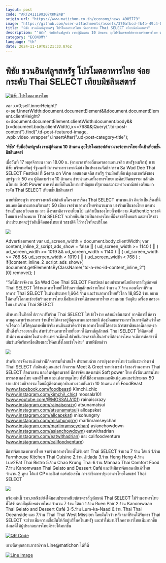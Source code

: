 ```yaml
---
layout: post
code: "ART2411190207XKMZ4B"
origin_url: "https://www.matichon.co.th/economy/news_4905779"
image: "https://github.com/user-attachments/assets/370afbcd-fb4b-49c4-8ddf-ffd74c8af053"
title: "พิชัย ชวนอินฟลูฯสหรัฐ โปรโมตอาหารไทย จ่อยกระดับ Thai SELECT เทียบมิชลินสตาร์"
description: "'พิชัย' จับมืออินฟลูฯดัง เจาะผู้ติดตาม 10 ล้านคน ลุยโปรโมตซอฟต์พาวเวอร์อาหารไทย ตั้งเป้าเทียบชั้นมิชลินสตาร์"
category: "ECONOMY"
language: "th"
date: 2024-11-19T02:21:33.876Z
---
```


# พิชัย ชวนอินฟลูฯสหรัฐ โปรโมตอาหารไทย จ่อยกระดับ Thai SELECT เทียบมิชลินสตาร์

[![](https://www.matichon.co.th/wp-content/uploads/2024/11/พิชัย-โปรโมตอาหารไทย.jpg "พิชัย-โปรโมตอาหารไทย")](https://www.matichon.co.th/wp-content/uploads/2024/11/พิชัย-โปรโมตอาหารไทย.jpg)

var x=0;self.innerHeight?x=self.innerWidth:document.documentElement&&document.documentElement.clientHeight?x=document.documentElement.clientWidth:document.body&&(x=document.body.clientWidth),x<=768&&jQuery(".td-post-content").find(".td-post-featured-image, .wpb\_video\_wrapper").insertAfter(".ud-post-category-title");

**‘พิชัย’ จับมืออินฟลูฯดัง เจาะผู้ติดตาม 10 ล้านคน ลุยโปรโมตซอฟต์พาวเวอร์อาหารไทย ตั้งเป้าเทียบชั้นมิชลินสตาร์**

เมื่อวันที่ 17 พฤศจิกายน เวลา 18.00 น. (ตามเวลาท้องถิ่นนครลอสแอนเจลิส สหรัฐอเมริกา) นายพิชัย นริพทะพันธุ์ รัฐมนตรีว่าการกระทรวงพาณิชย์ เป็นประธานจัดกิจกรรม Sa Wad Dee Thai SELECT Festival ที่ Serra on Vine ลอสแอนเจลิส สหรัฐ ร่วมมือกับอินฟลูเอนเซอร์ดังของสหรัฐกว่า 50 คน ผู้ติดตามร่วม 10 ล้านคน ช่วยนำเสนอทั้งอาหารไทยและศิลปวัฒนธรรม ผลักดันนโยบาย Soft Power อาหารไทยที่เป็นนโยบายสำคัญของรัฐบาลและกระทรวงพาณิชย์ เตรียมยกระดับ Thai SELECT เทียบชั้นมิชลินสตาร์

นายพิชัยระบุว่า กระทรวงพาณิชย์ดำเนินโครงการเรื่อง Thai SELECT มานานแล้ว คิดว่าเป็นเรื่องที่ดี ตนเคยเดินทางมาอเมริกาแล้ว 50 เมือง เจอร้านอาหารไทยจำนวนมาก บางร้านเป็นของไทย แต่บางร้านเป็นของเวียดนาม ลาว ซึ่งรสชาติอาจจะเพี้ยนไป แต่ถ้าเป็นของไทยก็จะมีความ Authentic รสชาติไทยแท้ เครื่องหมาย Thai SELECT จะช่วยยืนยันว่าเป็นอาหารไทยที่มีรสชาติไทยแท้ และทำให้ชาวต่างประเทศจะรู้ว่าอันนี้คือของไทยแท้ รสชาติดี ไว้วางใจที่จะบริโภค

![](https://www.matichon.co.th/wp-content/uploads/2024/11/S__107479227.jpg)

Advertisement var ud\_screen\_width = document.body.clientWidth; var content\_inline\_2\_script\_ads\_show = false || ( ud\_screen\_width >= 1140 ) || ( ud\_screen\_width >= 1019 && ud\_screen\_width < 1140 ) || ( ud\_screen\_width >= 768 && ud\_screen\_width < 1019 ) || ( ud\_screen\_width < 768 ) ; if(!content\_inline\_2\_script\_ads\_show){ document.getElementsByClassName("td-a-rec-id-content\_inline\_2")\[0\].remove(); }

“วันนี้มีการจัดงาน Sa Wad Dee Thai SELECT Festival มอบประกาศนียบัตรตราสัญลักษณ์ Thai SELECT ให้ร้านอาหารไทยที่ได้รับตราสัญลักษณ์รายใหม่ จำนวน 7 ร้าน ตอนนี้เรามีร้านอาหาร Thai SELECT ในต่างประเทศ 1,664 ร้าน และร้านอาหารไทยทั่วโลก 18,852 ร้าน อยากให้คนทั้งโลกมาช่วยชิมร้านอาหารไทยเมื่อชิมแล้วจะได้ขายอาหารไทย ส่วนผสม วัตถุดิบ เครื่องเทศของไทย ผ่านร้าน Thai SELECT

เป้าหมายในปีต่อไปเราจะปรับร้าน Thai SELECT ให้เข้าใจง่าย คล้ายมิชลินสตาร์ อาจมีการให้ดาวตามคุณภาพร้านอาหาร ร้านที่จะได้ดาวอยู่ที่คุณภาพและรสชาติ ต้องมีคณะกรรมการในการตัดสินว่าใครจะได้ดาว ให้ได้คุณภาพที่แท้จริง คนกินแล้วคิดว่าร้านอาหารไทยที่ได้ดาวแล้วรสชาติขนาดนี้เลยเหรอ เป็นสิ่งที่เราอยากเห็น สำหรับร้านอาหารไทยที่อยากได้ตราสัญลักษณ์ Thai SELECT ให้ติดต่อที่สำนักงานพาณิชย์ในต่างประเทศ จะมีคนไปช่วยชิมว่ารสชาติเป็นอย่างที่ต้องการไหม จะมีการคัดสรรที่เข้มข้นเพื่อรักษาชื่อเสียงและให้คนทั้งโลกเข้าใจง่าย” นายพิชัยกล่าว

![](https://www.matichon.co.th/wp-content/uploads/2024/11/S__107479190.jpg)

สำหรับการจัดงานดังกล่าวมีกิจกรรมที่น่าสนใจ ประกอบด้วย การปรุงอาหารไทยร่วมกันระหว่างเชฟ Thai SELECT กับอินฟลูเอนเซอร์ กิจกรรม Meet & Greet ระหว่างเชฟ เจ้าของร้านอาหาร Thai SELECT สื่อมวลชน และอินฟลูเอนเซอร์ มีการจัดแสดงเสน่ห์ Soft power ไทย ทั้งวัฒนธรรมไทย บรรเลงเพลงไทย ดนตรีไทย และแต่งกายชุดไทย ทั้งนี้มีสื่อมวลชนและอินฟลูเอนเซอร์ประมาณ 50 ราย เข้าร่วมกิจกรรม โดยมีผู้ติดตามทุกช่องทางรวมกันกว่า 10 ล้านคน อาทิ FoodBeast (www.facebook.com/foodbeast) Kimchi\_chic (www.instagram.com/kimchi\_chic) mossala101 (www.youtube.com/@MOSSALA101) rainaiscrazy (www.instagram.com/rainaiscrazy) atsunamatsui (www.instagram.com/atsunamatsui) allcapskat (www.instagram.com/allcapskat) misohungrry (www.instagram.com/misohungrry) marlinramseychan (www.instagram.com/marlinramseychan) asianchowdown (www.instagram.com/asianchowdown) eatwithadrian (www.instagram.com/eatwithadrian) และ califoodventure (www.instagram.com/califoodventure)

มีการจัดแสดงอาหารไทย จากร้านอาหารไทยที่ได้รับตรา Thai SELECT จำนวน 7 ร้าน ได้แก่ 1.ร้าน Farmhouse Kitchen Thai Cuisine 2.ร้าน Jitlada 3.ร้าน Heng Heng 4.ร้าน Luv2Eat Thai Bistro 5.ร้าน Chao Krung Thai 6.ร้าน Manaao Thai Comfort Food 7.ร้าน Kanomwaan Thai Gelato and Dessert Café และยังมีการจัดแสดงสินค้าไทย จำนวน 2 คูหา ได้แก่ CP และสิงห์ คอร์เปอเรชั่น การสาธิตการปรุงอาหารไทยโดยเชฟ Thai SELECT

![](https://www.matichon.co.th/wp-content/uploads/2024/11/S__107479181.jpg)

พร้อมกันนี้ รมว.พาณิชย์ยังได้มอบประกาศนียบัตรตราสัญลักษณ์ Thai SELECT ให้ร้านอาหารไทยที่ได้รับตราสัญลักษณ์รายใหม่ จำนวน 7 ร้าน ได้แก่ 1.ร้าน Ruen Pair 2.ร้าน Kanomwaan Thai Gelato and Dessert Café 3-5.ร้าน Lum-ka-Naad 6.ร้าน Thai Thai Oceanside และ 7.ร้าน Thai Thai West Mission โดยมั่นใจว่า หลังจากที่ร้านได้รับตรา Thai SELECT จะช่วยเพิ่มความเชื่อมั่นให้กับผู้บริโภคในสหรัฐ และทำให้มาบริโภคอาหารไทยเพิ่มมากขึ้น ส่งผลดีให้ผู้ประกอบการไทยมีรายได้มากขึ้น

[![QR Code](https://www.matichon.co.th/wp-content/uploads/2023/07/wob1371z.jpg)](https://lin.ee/ht0nDxX)

เกาะติดทุกสถานการณ์จาก Line@matichon ได้ที่นี่

[![Line Image](https://www.matichon.co.th/wp-content/uploads/2023/07/th.png)](https://lin.ee/ht0nDxX)